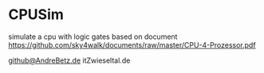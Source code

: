 # CPUSim

simulate a cpu with logic gates
based on document https://github.com/sky4walk/documents/raw/master/CPU-4-Prozessor.pdf

github@AndreBetz.de
itZwieseltal.de